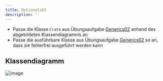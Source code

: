 ```yaml
---
title: Optionals03
description: ''
---
```


- Passe die Klasse `Crate` aus Übungsaufgabe [Generics02](../generics/generics02) anhand des abgebildeten Klassendiagramms an
- Passe die ausführbare Klasse aus Übungsaufgabe [Generics02](../generics/generics02) so an, dass sie fehlerfrei ausgeführt werden kann

## Klassendiagramm
![image](https://user-images.githubusercontent.com/47243617/235864259-8429ee94-897c-4b1a-8582-9c71700d4cf8.png)
